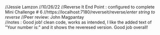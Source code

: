 //Jessie Lamzon
//10/26/22
//Reverse It End Point :  configured to complete Mini Challenge # 6
//https://localhost:7180/reverseit/reverse/*enter string to reverse*
//Peer review: John Magpantay                      
//notes : Good job! clean code, works as intended, I like the added text of "Your number is:" and it shows the reveresed version. Good job overall! 

